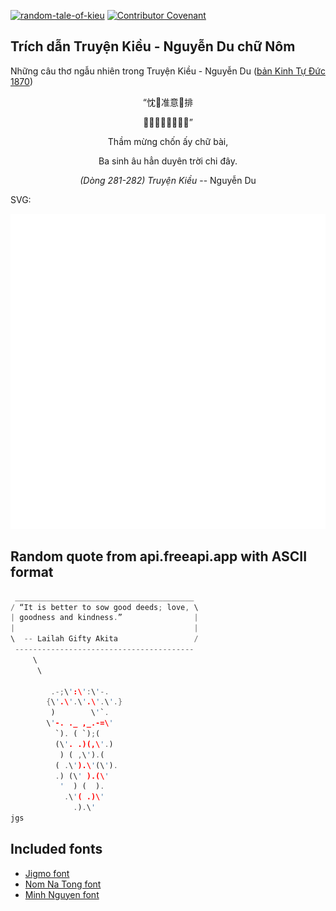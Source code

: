 [![random-tale-of-kieu](https://github.com/huuquyet/random-tale-of-kieu/actions/workflows/random-tale-of-kieu.yml/badge.svg)](https://github.com/huuquyet/random-tale-of-kieu/actions/workflows/random-tale-of-kieu.yml)
[![Contributor Covenant](https://img.shields.io/badge/Contributor%20Covenant-2.1-4baaaa.svg)](.github/CODE_OF_CONDUCT.md "Contributor Covenant 2.1")

## Trích dẫn Truyện Kiều - Nguyễn Du chữ Nôm

Những câu thơ ngẫu nhiên trong Truyện Kiều - Nguyễn Du ([bản Kinh Tự Đức 1870](https://vi.wikisource.org/wiki/Truy%E1%BB%87n_Ki%E1%BB%81u_(b%E1%BA%A3n_Kinh_T%E1%BB%B1_%C4%90%E1%BB%A9c_1870)))

<div align="center">
<!-- START_KIEU -->
      <p class="nom">“忱𢜠准意𫳘排</p>
      <p class="nom">𠀧生歐罕綠𡗶之低”</p>
      <p class="quocngu">Thầm mừng chốn ấy chữ bài,</p>
      <p class="quocngu">Ba sinh âu hẳn duyên trời chi đây.</p>
      <p class="author"><i>(Dòng 281-282) Truyện Kiều</i> -- Nguyễn Du</p>
<!-- END_KIEU -->
</div>

SVG:

<div align="center">
  <img src="./assets/random-kieu.svg" alt="The Tale of Kieu - Nguyen Du">
</div>

## Random quote from api.freeapi.app with ASCII format

<!-- START_QUOTE -->
```rust
 ________________________________________
/ “It is better to sow good deeds; love, \
| goodness and kindness.”                |
|                                        |
\  -- Lailah Gifty Akita                 /
 ----------------------------------------
     \
      \

         .-;\':\':\'-.
        {\'.\'.\'.\'.\'.}
         )        \'`.
        \'-. ._ ,_.-=\'
          `). ( `);(
          (\'. .)(,\'.)
           ) ( ,\').(
          ( .\').\'(\').
          .) (\' ).(\'
           '  ) (  ).
            .\'( .)\'
              .).\'
jgs

```
<!-- END_QUOTE -->

## Included fonts

- [Jigmo font](https://github.com/kamichikoichi/jigmo)
- [Nom Na Tong font](https://github.com/nomfoundation/font)
- [Minh Nguyen font](https://github.com/TKYKmori/Minh-Nguyen)
